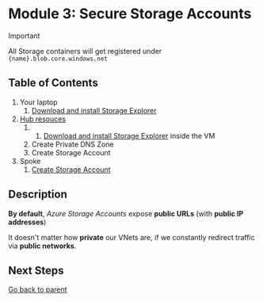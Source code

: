 # Module 3: Secure Storage Accounts

> [!IMPORTANT]
> All Storage containers will get registered under `{name}.blob.core.windows.net`

## Table of Contents

1. Your laptop
   1. [Download and install Storage Explorer](./storage_explorer.md)
1. [Hub resouces](hub/README.md)
   1. 1. [Download and install Storage Explorer](./storage_explorer.md) inside the VM
   1. Create Private DNS Zone
   1. Create Storage Account
1. Spoke
   1. [Create Storage Account](spoke/st.md)

## Description

**By default**, _Azure Storage Accounts_ expose **public URLs** (with **public IP addresses**)

It doesn't matter how **private** our VNets are, if we constantly redirect traffic via **public networks**.

## Next Steps

[Go back to parent](../README.md)
